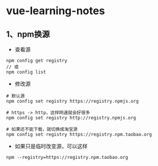 # vue-learning-notes

## 1、npm换源
* 查看源
```
npm config get registry
// 或
npm config list
```
* 修改源
```
# 默认源
npm config set registry https://registry.npmjs.org

# https -> http，这样网速就会好很多
npm config set registry http://registry.npmjs.org 

# 如果还不能下载，就切换成淘宝源
npm config set registry https://registry.npm.taobao.org
```
* 如果只是临时改变源，可以这样
```
npm --registry=https://registry.npm.taobao.org
```
